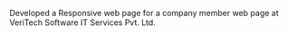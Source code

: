 Developed a Responsive web page for a company member web page at VeriTech Software IT Services Pvt. Ltd.
